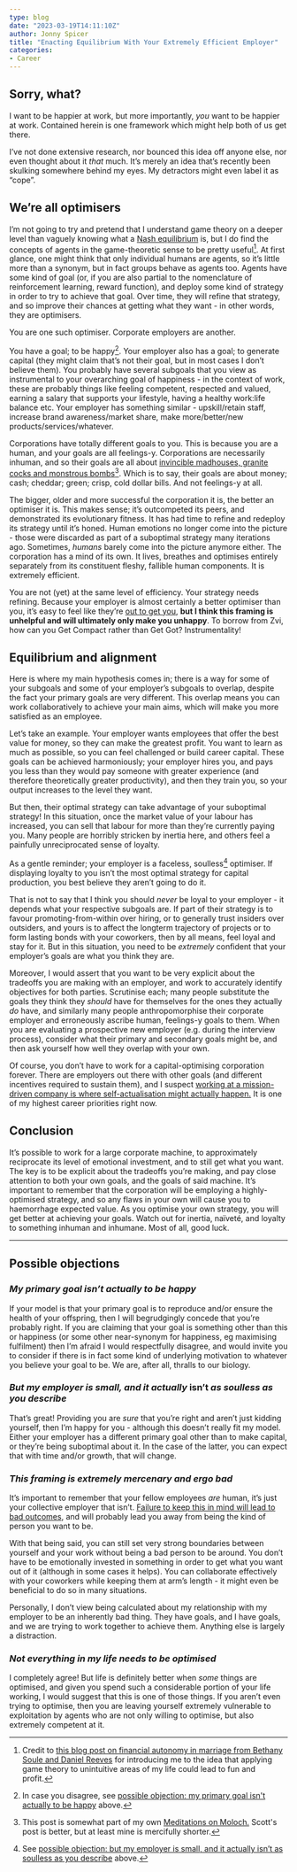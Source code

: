 ```yaml
---
type: blog
date: "2023-03-19T14:11:10Z"
author: Jonny Spicer
title: "Enacting Equilibrium With Your Extremely Efficient Employer"
categories:
- Career
---
```

## Sorry, what?

I want to be happier at work, but more importantly, *you* want to be happier at work. Contained herein is one framework which might help both of us get there.

I’ve not done extensive research, nor bounced this idea off anyone else, nor even thought about it *that* much. It’s merely an idea that’s recently been skulking somewhere behind my eyes. My detractors might even label it as “cope”.

## We’re all optimisers

I’m not going to try and pretend that I understand game theory on a deeper level than vaguely knowing what a [Nash equilibrium](https://en.wikipedia.org/wiki/Nash_equilibrium) is, but I do find the concepts of agents in the game-theoretic sense to be pretty useful[^1]. At first glance, one might think that only individual humans are agents, so it’s little more than a synonym, but in fact groups behave as agents too. Agents have some kind of goal (or, if you are also partial to the nomenclature of reinforcement learning, reward function), and deploy some kind of strategy in order to try to achieve that goal. Over time, they will refine that strategy, and so improve their chances at getting what they want - in other words, they are optimisers.

You are one such optimiser. Corporate employers are another.

You have a goal; to be happy[^2]. Your employer also has a goal; to generate capital (they might claim that’s not their goal, but in most cases I don’t believe them). You probably have several subgoals that you view as instrumental to your overarching goal of happiness - in the context of work, these are probably things like feeling competent, respected and valued, earning a salary that supports your lifestyle, having a healthy work:life balance etc. Your employer has something similar - upskill/retain staff, increase brand awareness/market share, make more/better/new products/services/whatever.

Corporations have totally different goals to you. This is because you are a human, and your goals are all feelings-y. Corporations are necessarily inhuman, and so their goals are all about [invincible madhouses, granite cocks and monstrous bombs](https://www.poetryfoundation.org/poems/49303/howl)[^3]. Which is to say, their goals are about money; cash; cheddar; green; crisp, cold dollar bills. And not feelings-y at all.

The bigger, older and more successful the corporation it is, the better an optimiser it is. This makes sense; it’s outcompeted its peers, and demonstrated its evolutionary fitness. It has had time to refine and redeploy its strategy until it’s honed. Human emotions no longer come into the picture - those were discarded as part of a suboptimal strategy many iterations ago. Sometimes, *humans* barely come into the picture anymore either. The corporation has a mind of its own. It lives, breathes and optimises entirely separately from its constituent fleshy, fallible human components. It is extremely efficient.

You are not (yet) at the same level of efficiency. Your strategy needs refining. Because your employer is almost certainly a better optimiser than you, it’s easy to feel like they’re [out to get you](https://thezvi.wordpress.com/2017/09/23/out-to-get-you/), **but I think this framing is unhelpful and will ultimately only make you unhappy**. To borrow from Zvi, how can you Get Compact rather than Get Got? Instrumentality!

## Equilibrium and alignment

Here is where my main hypothesis comes in; there is a way for some of your subgoals and some of your employer’s subgoals to overlap, despite the fact your primary goals are very different. This overlap means you can work collaboratively to achieve your main aims, which will make you more satisfied as an employee.

Let’s take an example. Your employer wants employees that offer the best value for money, so they can make the greatest profit. You want to learn as much as possible, so you can feel challenged or build career capital. These goals can be achieved harmoniously; your employer hires you, and pays you less than they would pay someone with greater experience (and therefore theoretically greater productivity), and then they train you, so your output increases to the level they want.

But then, their optimal strategy can take advantage of your suboptimal strategy! In this situation, once the market value of your labour has increased, you can sell that labour for more than they’re currently paying you. Many people are horribly stricken by inertia here, and others feel a painfully unreciprocated sense of loyalty.

As a gentle reminder; your employer is a faceless, soulless[^4] optimiser. If displaying loyalty to you isn’t the most optimal strategy for capital production, you best believe they aren’t going to do it. 

That is not to say that I think you should *never* be loyal to your employer - it depends what your respective subgoals are. If part of their strategy is to favour promoting-from-within over hiring, or to generally trust insiders over outsiders, and yours is to affect the longterm trajectory of projects or to form lasting bonds with your coworkers, then by all means, feel loyal and stay for it. But in this situation, you need to be *extremely* confident that your employer’s goals are what you think they are.

Moreover, I would assert that you want to be very explicit about the tradeoffs you are making with an employer, and work to accurately identify objectives for both parties. Scrutinise each; many people substitute the goals they think they *should* have for themselves for the ones they actually *do* have, and similarly many people anthropomorphise their corporate employer and erroneously ascribe human, feelings-y goals to them. When you are evaluating a prospective new employer (e.g. during the interview process), consider what their primary and secondary goals might be, and then ask yourself how well they overlap with your own.

Of course, you don’t have to work for a capital-optimising corporation forever. There are employers out there with other goals (and different incentives required to sustain them), and I suspect [working at a mission-driven company is where self-actualisation might actually happen.](https://twitter.com/benskuhn/status/1374794487784824832) It is one of my highest career priorities right now. 

## Conclusion

It’s possible to work for a large corporate machine, to approximately reciprocate its level of emotional investment, and to still get what you want. The key is to be explicit about the tradeoffs you’re making, and pay close attention to both your own goals, and the goals of said machine. It’s important to remember that the corporation will be employing a highly-optimised strategy, and so any flaws in your own will cause you to haemorrhage expected value. As you optimise your own strategy, you will get better at achieving your goals. Watch out for inertia, naïveté, and loyalty to something inhuman and inhumane. Most of all, good luck.

--- 

## Possible objections

### *My primary goal isn’t actually to be happy*

If your model is that your primary goal is to reproduce and/or ensure the health of your offspring, then I will begrudgingly concede that you’re probably right. If you are claiming that your goal is something other than this or happiness (or some other near-synonym for happiness, eg maximising fulfilment) then I’m afraid I would respectfully disagree, and would invite you to consider if there is in fact some kind of underlying motivation to whatever you believe your goal to be. We are, after all, thralls to our biology.

### *But my employer is small, and it actually* isn’t *as soulless as you describe*

That’s great! Providing you are *sure* that you’re right and aren’t just kidding yourself, then I’m happy for you - although this doesn’t really fit my model. Either your employer has a different primary goal other than to make capital, or they’re being suboptimal about it. In the case of the latter, you can expect that with time and/or growth, that will change. 

### *This framing is extremely mercenary and ergo bad*

It’s important to remember that your fellow employees *are* human, it’s just your collective employer that isn’t. [Failure to keep this in mind will lead to bad outcomes](https://twitter.com/danluu/status/1593851024431001606), and will probably lead you away from being the kind of person you want to be.

With that being said, you can still set very strong boundaries between yourself and your work without being a bad person to be around. You don’t have to be emotionally invested in something in order to get what you want out of it (although in some cases it helps). You can collaborate effectively with your coworkers while keeping them at arm’s length -  it might even be beneficial to do so in many situations.

Personally, I don’t view being calculated about my relationship with my employer to be an inherently bad thing. They have goals, and I have goals, and we are trying to work together to achieve them. Anything else is largely a distraction. 

### *Not everything in my life needs to be optimised*

I completely agree! But life is definitely better when *some* things are optimised, and given you spend such a considerable portion of your life working, I would suggest that this is one of those things. If you aren’t even trying to optimise, then you are leaving yourself extremely vulnerable to exploitation by agents who are not only willing to optimise, but also extremely competent at it.

[^1]: Credit to [this blog post on financial autonomy in marriage from Bethany Soule and Daniel Reeves](http://messymatters.com/autonomy/) for introducing me to the idea that applying game theory to unintuitive areas of my life could lead to fun and profit.

[^2]: In case you disagree, see [possible objection: my primary goal isn't actually to be happy](#my-primary-goal-isnt-actually-to-be-happy) above.

[^3]: This post is somewhat part of my own [Meditations on Moloch.](https://slatestarcodex.com/2014/07/30/meditations-on-moloch/) Scott's post is better, but at least mine is mercifully shorter.

[^4]: See [possible objection: but my employer is small, and it actually isn’t as soulless as you describe](#but-my-employer-is-small-and-it-actually-isnt-as-soulless-as-you-describe) above.